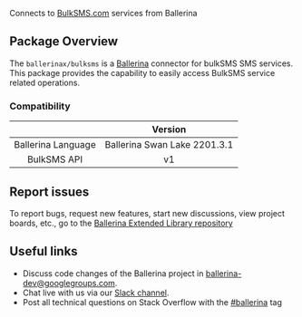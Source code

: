Connects to [BulkSMS.com](https://www.bulksms.com/) services from Ballerina

## Package Overview
The `ballerinax/bulksms` is a [Ballerina](https://ballerina.io/) connector for bulkSMS SMS services.
This package provides the capability to easily access BulkSMS service related operations.

### Compatibility
|                              | Version                         |
|:----------------------------:|:-------------------------------:|
|  Ballerina Language          |  Ballerina Swan Lake 2201.3.1     |
|  BulkSMS API                 |   v1                            |

## Report issues
To report bugs, request new features, start new discussions, view project boards, etc., go to the [Ballerina Extended Library repository](https://github.com/ballerina-platform/ballerina-extended-library)

## Useful links
- Discuss code changes of the Ballerina project in [ballerina-dev@googlegroups.com](mailto:ballerina-dev@googlegroups.com).
- Chat live with us via our [Slack channel](https://ballerina.io/community/slack/).
- Post all technical questions on Stack Overflow with the [#ballerina](https://stackoverflow.com/questions/tagged/ballerina) tag
